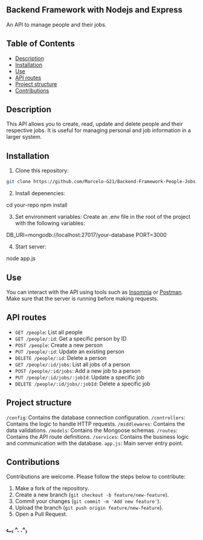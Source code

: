 ## Backend Framework with Nodejs and Express
An API to manage people and their jobs.

## Table of Contents
- [Description](#description)
- [Installation](#installation)
- [Use](#use)
- [API routes](#api-routes)
- [Project structure](#project-structure)
- [Contributions](#contributions)

## Description
This API allows you to create, read, update and delete people and their respective jobs. It is useful for managing personal and job information in a larger system.

## Installation

1. Clone this repository:
```bash
git clone https://github.com/Marcelo-G21/Backend-Framework-People-Jobs.git
```
2. Install depenencies:

cd your-repo
npm install

3. Set environment variables: Create an .env file in the root of the project with the following variables:

DB_URI=mongodb://localhost:27017/your-database
PORT=3000

4. Start server:

node app.js

## Use

You can interact with the API using tools such as [Insomnia](https://insomnia.rest/) or [Postman](https://www.postman.com/). Make sure that the server is running before making requests.

## API routes

- `GET /people`: List all people
- `GET /people/:id`: Get a specific person by ID
- `POST /people`: Create a new person
- `PUT /people/:id`: Update an existing person
- `DELETE /people/:id`: Delete a person
- `GET /people/:id/jobs`: List all jobs of a person
- `POST /people/:id/jobs`: Add a new job to a person
- `PUT /people/:id/jobs/:jobId`: Update a specific job
- `DELETE /people/:id/jobs/:jobId`: Delete a specific job

## Project structure

`/config`: Contains the database connection configuration.
`/controllers`: Contains the logic to handle HTTP requests.
`/middlewares`: Contains the data validations.
`/models`: Contains the Mongoose schemas.
`/routes`: Contains the API route definitions.
`/services`: Contains the business logic and communication with the database.
`app.js`: Main server entry point.

## Contributions
Contributions are welcome. Please follow the steps below to contribute:

1. Make a fork of the repository.
2. Create a new branch (`git checkout -b feature/new-feature`).
3. Commit your changes (`git commit -m 'Add new feature'`).
4. Upload the branch (`git push origin feature/new-feature`).
5. Open a Pull Request.

### ᓚ₍ ^. .^₎
